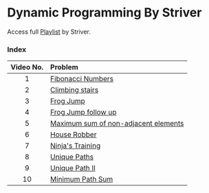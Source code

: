 # Dynamic Programming By Striver

Access full [Playlist](<(https://www.youtube.com/playlist?list=PLgUwDviBIf0qUlt5H_kiKYaNSqJ81PMMY)>) by Striver.

### Index

| Video No. | Problem                                                   |
| :-------: | :-------------------------------------------------------- |
|     1     | [Fibonacci Numbers](./1_fibonacciNumbers.md)              |
|     2     | [Climbing stairs](./2_climbingStairs.md)                  |
|     3     | [Frog Jump](./3_frogJump.md)                              |
|     4     | [Frog Jump follow up](./4_KfrogJump.md)                   |
|     5     | [Maximum sum of non-adjacent elements](./5_MaximumSum.md) |
|     6     | [House Robber](./6_HouseRobberII.md)                      |
|     7     | [Ninja's Training](./7_ninjasTraining.md)                 |
|     8     | [Unique Paths](./8_UniquePaths.md)                        |
|     9     | [Unique Path II](./9_UniquePathII.md)                     |
|    10     | [Minimum Path Sum](./10_MinimumPathSum.md)                |
